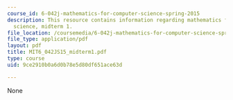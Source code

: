 ```yaml
---
course_id: 6-042j-mathematics-for-computer-science-spring-2015
description: This resource contains information regarding mathematics for computer
  science, midterm 1.
file_location: /coursemedia/6-042j-mathematics-for-computer-science-spring-2015/9ce2910b0a6d0b78e5d80df651ace63d_MIT6_042JS15_midterm1.pdf
file_type: application/pdf
layout: pdf
title: MIT6_042JS15_midterm1.pdf
type: course
uid: 9ce2910b0a6d0b78e5d80df651ace63d

---
```

None